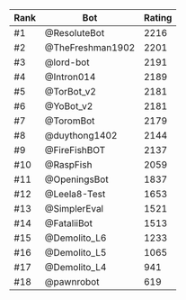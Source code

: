 Rank|Bot|Rating
---|---|---
#1|@ResoluteBot|2216
#2|@TheFreshman1902|2201
#3|@lord-bot|2191
#4|@Intron014|2189
#5|@TorBot_v2|2181
#6|@YoBot_v2|2181
#7|@ToromBot|2179
#8|@duythong1402|2144
#9|@FireFishBOT|2137
#10|@RaspFish|2059
#11|@OpeningsBot|1837
#12|@Leela8-Test|1653
#13|@SimplerEval|1521
#14|@FataliiBot|1513
#15|@Demolito_L6|1233
#16|@Demolito_L5|1065
#17|@Demolito_L4|941
#18|@pawnrobot|619
